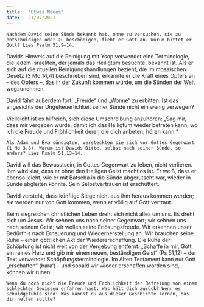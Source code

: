 ```yaml
---
title:  'Etwas Neues'
date:   21/07/2021
---
```


`Nachdem David seine Sünde bekannt hat, ohne zu versuchen, sie zu entschuldigen oder zu beschönigen, fleht er Gott an. Worum bittet er Gott? Lies Psalm 51,9–14.`

Davids Hinweis auf die Reinigung mit Ysop verwendet eine Terminologie, die jedem Israeliten, der jemals das Heiligtum besuchte, bekannt ist. Als er sich auf die rituellen Reinigungshandlungen bezieht, die im mosaischen Gesetz (3 Mo 14,4) beschrieben sind, erkannte er die Kraft eines Opfers an – des Opfers –, das in der Zukunft kommen würde, um die Sünden der Welt wegzunehmen.

David fährt außerdem fort, „Freude“ und „Wonne“ zu erbitten. Ist das angesichts der Ungeheuerlichkeit seiner Sünde nicht ein wenig verwegen?

Vielleicht ist es hilfreich, sich diese Umschreibung anzuhören: „Sag mir, dass mir vergeben wurde, damit ich das Heiligtum wieder betreten kann, wo ich die Freude und Fröhlichkeit derer, die dich anbeten, hören kann.“

`Als Adam und Eva sündigten, versteckten sie sich vor Gottes Gegenwart (1 Mo 3,8). Warum ist Davids Bitte, selbst nach seiner Sünde, so anders? Lies Psalm 51,13–14.`

David will das Bewusstsein, in Gottes Gegenwart zu leben, nicht verlieren. Ihm wird klar, dass er ohne den Heiligen Geist machtlos ist. Er weiß, dass er ebenso leicht, wie er mit Batseba in die Sünde abgerutscht war, wieder in Sünde abgleiten könnte. Sein Selbstvertrauen ist erschüttert.

David versteht, dass künftige Siege nicht aus ihm heraus kommen werden; sie werden nur von Gott kommen, wenn er völlig auf Gott vertraut.

Beim siegreichen christlichen Leben dreht sich nicht alles um uns. Es dreht sich um Jesus. Wir sehnen uns nach seiner Gegenwart; wir sehnen uns nach seinem Geist; wir wollen seine Erlösungsfreude. Wir erkennen unser Bedürfnis nach Erneuerung und Wiederherstellung an. Wir brauchen seine Ruhe – einen göttlichen Akt der Wiedererschaffung. Die Ruhe der Schöpfung ist nicht weit von der Vergebung entfernt. „Schaffe in mir, Gott, ein reines Herz und gib mir einen neuen, beständigen Geist“ (Ps 51,12) – der Text verwendet Schöpfungsterminologie. Im Alten Testament kann nur Gott „erschaffen“ (bara‘) – und sobald wir wieder erschaffen worden sind, können wir ruhen.

`Wenn du noch nicht die Freude und Fröhlichkeit der Befreiung von einem schlechten Gewissen erfahren hast: Was hält dich zurück? Wenn es Schuldgefühle sind: Was kannst du aus dieser Geschichte lernen, das dir helfen sollte?`